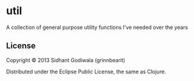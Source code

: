 # util

A collection of general purpose utility functions I've needed over the years

## License

Copyright © 2013 Sidhant Godiwala (grinnbearit)

Distributed under the Eclipse Public License, the same as Clojure.
